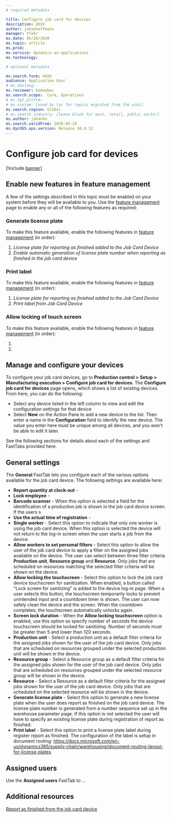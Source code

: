 ```yaml
---
# required metadata

title: Configure job card for devices
description: XXXX
author: johanhoffmann
manager: tfehr
ms.date: 05/29/2020
ms.topic: article
ms.prod: 
ms.service: dynamics-ax-applications
ms.technology: 

# optional metadata

ms.search.form: XXXX
audience: Application User
# ms.devlang: 
ms.reviewer: kamaybac
ms.search.scope:  Core, Operations
# ms.tgt_pltfrm: 
# ms.custom: [used by loc for topics migrated from the wiki]
ms.search.region: Global
# ms.search.industry: [leave blank for most, retail, public sector]
ms.author: johanho
ms.search.validFrom: 2020-05-29
ms.dyn365.ops.version: Release 10.0.12
---
```

<!-- KFM: In above meta data, add: 

description: Add description based on intro
ms.search.form: Add the form name for context help; I think that's (other?): JmgRegistrationSetupTouch

 -->


# Configure job card for devices

[!include [banner](../includes/banner.md)]

<!-- KFM: Add a short intro. What is a job card device, what does it do? What will we do in this topic? -->

## Enable new features in feature management

A few of the settings described in this topic must be enabled on your system before they will be available to you. Use the [feature management](../../fin-ops-core/fin-ops/get-started/feature-management/feature-management-overview.md) page to enable any or all of the following features as required:

### Generate license plate

To make this feature available, enable the following features in [feature management](../../fin-ops-core/fin-ops/get-started/feature-management/feature-management-overview.md) (in order):

1. *License plate for reporting as finished added to the Job Card Device*
1. *Enable automatic generation of license plate number when reporting as finished in the job card device*

### Print label

To make this feature available, enable the following features in [feature management](../../fin-ops-core/fin-ops/get-started/feature-management/feature-management-overview.md) (in order):

1. *License plate for reporting as finished added to the Job Card Device*
1. *Print label from Job Card Device*

### Allow locking of touch screen

To make this feature available, enable the following features in [feature management](../../fin-ops-core/fin-ops/get-started/feature-management/feature-management-overview.md) (in order):

1. 
1. 

## Manage and configure your devices

To configure your job card devices, go to **Production control > Setup > Manufacturing execution > Configure job card for devices**. The **Configure job card for devices** page opens, which shows a list of existing devices. From here, you can do the following:

- Select any device listed in the left column to view and edit the configuration settings for that device
- Select **New** on the Action Pane to add a new device to the list. Then enter a name in the **Configuration** field to identify the new device. The value you enter here must be unique among all devices, and you won't be able to edit it later.

See the following sections for details about each of the settings and FastTabs provided here.

## General settings

The **General** FastTab lets you configure each of the various options available for the job card device. The following settings are available here:

- **Report quantity at clock-out** - 
- **Lock employee** - 
- **Barcode scanner** - When this option is selected a field for the identification of a production job is shown in the job card device screen. If the users s
- **Use the actual time of registration** - 
- **Single worker** - Select this option to indicate that only one worker is using the job card device. When this option is selected the device will not return to the log-in screen when the user starts a job from the device. 
- **Allow workers to set personal filters** - Select this option to allow the user of the job card device to apply a filter on the assigned jobs available on the device. The user can select between three filter criteria **Production unit**, **Resource group** and **Resource**. Only jobs that are scheduled on resources matching the selected filter criteria will be shown on the device.
- **Allow locking the touchscreen** - Select this option to lock the job card device touchscreen for sanitization. When enabled, a button called "Lock screen for sanitizing" is added to the device log-in page. When a user selects this button, the touchscreen temporarily locks to prevent unintended input and a countdown timer is shown. The user can now safely clean the device and the screen. When the countdown completes, the touchscreen automatically unlocks again.
- **Screen lock duration** - When the **Allow locking touchscreen** option is enabled, use this option so specify number of seconds the device touchscreen should be locked for sanitizing. Number of seconds must be greater than 5 and lower than 120 seconds.
- **Production unit** - Select a production unit as a default filter criteria for the assigned jobs shown for the user of the job card device. Only jobs that are scheduled on resources grouped under the selected production unit will be shown in the device.
- **Resource group** - Select a Resource group as a default filter criteria for the assigned jobs shown for the user of the job card device. Only jobs that are scheduled on resources grouped under the selected resource group will be shown in the device.
- **Resource** - Select a Resource as a default filter criteria for the assigned jobs shown for the user of the job card device. Only jobs that are scheduled on the selected resource will be shown in the device.
- **Generate license plate** - Select this option to generate a new license plate when the user does report as finished on the job card device. The license plate number is generated from a number sequence set up in the warehouse parameter page. If this option is not selected the user will have to specify an existing license plate during registration of report as finished.
- **Print label** - Select this option to print a license plate label during register report as finished. The configuration of the label is setup in document routing: https://docs.microsoft.com/en-us/dynamics365/supply-chain/warehousing/document-routing-layout-for-license-plates

## Assigned users

Use the **Assigned users** FastTab to ... <!-- KFM: Describe this, why we have it, and what we can do here -->

## Additional resources

[Report as finished from the job card device](report-finished-job-device.md)
